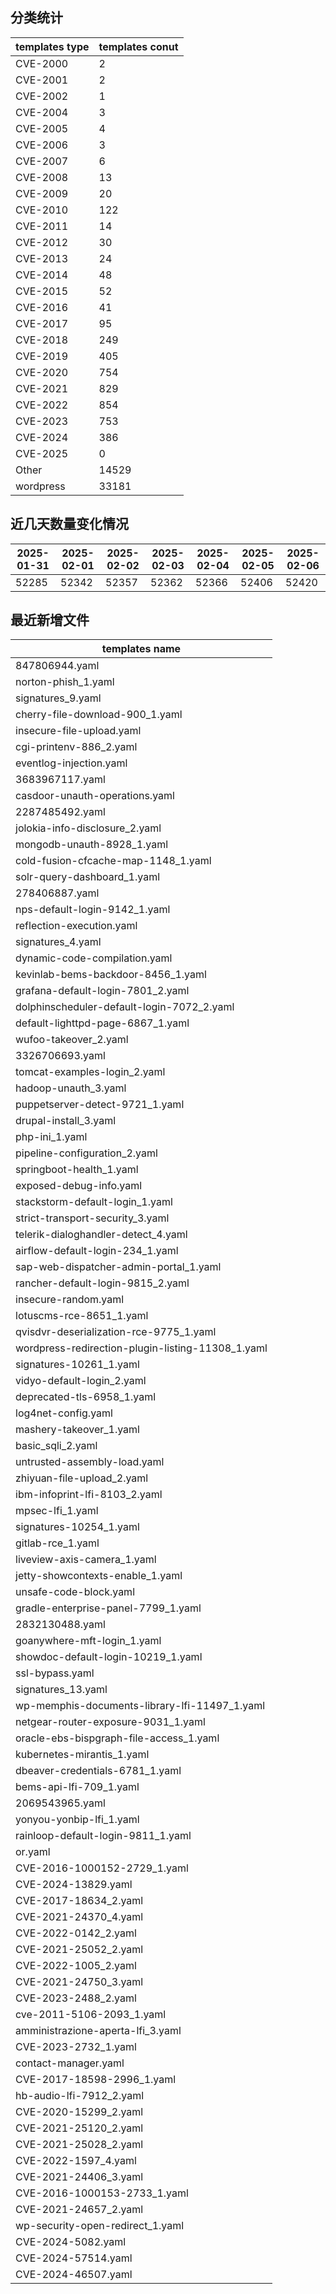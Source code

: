 ## 分类统计
| templates type | templates conut | 
| --- | --- |
| CVE-2000 | 2 |
| CVE-2001 | 2 |
| CVE-2002 | 1 |
| CVE-2004 | 3 |
| CVE-2005 | 4 |
| CVE-2006 | 3 |
| CVE-2007 | 6 |
| CVE-2008 | 13 |
| CVE-2009 | 20 |
| CVE-2010 | 122 |
| CVE-2011 | 14 |
| CVE-2012 | 30 |
| CVE-2013 | 24 |
| CVE-2014 | 48 |
| CVE-2015 | 52 |
| CVE-2016 | 41 |
| CVE-2017 | 95 |
| CVE-2018 | 249 |
| CVE-2019 | 405 |
| CVE-2020 | 754 |
| CVE-2021 | 829 |
| CVE-2022 | 854 |
| CVE-2023 | 753 |
| CVE-2024 | 386 |
| CVE-2025 | 0 |
| Other | 14529 |
| wordpress | 33181 |
## 近几天数量变化情况
|2025-01-31 | 2025-02-01 | 2025-02-02 | 2025-02-03 | 2025-02-04 | 2025-02-05 | 2025-02-06|
|--- | ------ | ------ | ------ | ------ | ------ | ---|
|52285 | 52342 | 52357 | 52362 | 52366 | 52406 | 52420|
## 最近新增文件
| templates name | 
| --- |
| 847806944.yaml |
| norton-phish_1.yaml |
| signatures_9.yaml |
| cherry-file-download-900_1.yaml |
| insecure-file-upload.yaml |
| cgi-printenv-886_2.yaml |
| eventlog-injection.yaml |
| 3683967117.yaml |
| casdoor-unauth-operations.yaml |
| 2287485492.yaml |
| jolokia-info-disclosure_2.yaml |
| mongodb-unauth-8928_1.yaml |
| cold-fusion-cfcache-map-1148_1.yaml |
| solr-query-dashboard_1.yaml |
| 278406887.yaml |
| nps-default-login-9142_1.yaml |
| reflection-execution.yaml |
| signatures_4.yaml |
| dynamic-code-compilation.yaml |
| kevinlab-bems-backdoor-8456_1.yaml |
| grafana-default-login-7801_2.yaml |
| dolphinscheduler-default-login-7072_2.yaml |
| default-lighttpd-page-6867_1.yaml |
| wufoo-takeover_2.yaml |
| 3326706693.yaml |
| tomcat-examples-login_2.yaml |
| hadoop-unauth_3.yaml |
| puppetserver-detect-9721_1.yaml |
| drupal-install_3.yaml |
| php-ini_1.yaml |
| pipeline-configuration_2.yaml |
| springboot-health_1.yaml |
| exposed-debug-info.yaml |
| stackstorm-default-login_1.yaml |
| strict-transport-security_3.yaml |
| telerik-dialoghandler-detect_4.yaml |
| airflow-default-login-234_1.yaml |
| sap-web-dispatcher-admin-portal_1.yaml |
| rancher-default-login-9815_2.yaml |
| insecure-random.yaml |
| lotuscms-rce-8651_1.yaml |
| qvisdvr-deserialization-rce-9775_1.yaml |
| wordpress-redirection-plugin-listing-11308_1.yaml |
| signatures-10261_1.yaml |
| vidyo-default-login_2.yaml |
| deprecated-tls-6958_1.yaml |
| log4net-config.yaml |
| mashery-takeover_1.yaml |
| basic_sqli_2.yaml |
| untrusted-assembly-load.yaml |
| zhiyuan-file-upload_2.yaml |
| ibm-infoprint-lfi-8103_2.yaml |
| mpsec-lfi_1.yaml |
| signatures-10254_1.yaml |
| gitlab-rce_1.yaml |
| liveview-axis-camera_1.yaml |
| jetty-showcontexts-enable_1.yaml |
| unsafe-code-block.yaml |
| gradle-enterprise-panel-7799_1.yaml |
| 2832130488.yaml |
| goanywhere-mft-login_1.yaml |
| showdoc-default-login-10219_1.yaml |
| ssl-bypass.yaml |
| signatures_13.yaml |
| wp-memphis-documents-library-lfi-11497_1.yaml |
| netgear-router-exposure-9031_1.yaml |
| oracle-ebs-bispgraph-file-access_1.yaml |
| kubernetes-mirantis_1.yaml |
| dbeaver-credentials-6781_1.yaml |
| bems-api-lfi-709_1.yaml |
| 2069543965.yaml |
| yonyou-yonbip-lfi_1.yaml |
| rainloop-default-login-9811_1.yaml |
| or.yaml |
| CVE-2016-1000152-2729_1.yaml |
| CVE-2024-13829.yaml |
| CVE-2017-18634_2.yaml |
| CVE-2021-24370_4.yaml |
| CVE-2022-0142_2.yaml |
| CVE-2021-25052_2.yaml |
| CVE-2022-1005_2.yaml |
| CVE-2021-24750_3.yaml |
| CVE-2023-2488_2.yaml |
| cve-2011-5106-2093_1.yaml |
| amministrazione-aperta-lfi_3.yaml |
| CVE-2023-2732_1.yaml |
| contact-manager.yaml |
| CVE-2017-18598-2996_1.yaml |
| hb-audio-lfi-7912_2.yaml |
| CVE-2020-15299_2.yaml |
| CVE-2021-25120_2.yaml |
| CVE-2021-25028_2.yaml |
| CVE-2022-1597_4.yaml |
| CVE-2021-24406_3.yaml |
| CVE-2016-1000153-2733_1.yaml |
| CVE-2021-24657_2.yaml |
| wp-security-open-redirect_1.yaml |
| CVE-2024-5082.yaml |
| CVE-2024-57514.yaml |
| CVE-2024-46507.yaml |
